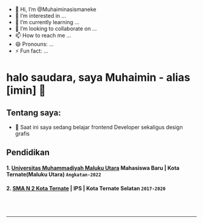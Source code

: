 - 👋 Hi, I’m @Muhaiminasismaneke
- 👀 I’m interested in ...
- 🌱 I’m currently learning ...
- 💞️ I’m looking to collaborate on ...
- 📫 How to reach me ...
- 😄 Pronouns: ...
- ⚡ Fun fact: ...

# halo saudara, saya Muhaimin - alias [imin] 👋
## Tentang saya:
- 🌱 Saat ini saya sedang belajar frontend Developer sekaligus design grafis 

## Pendidikan

#### 1. [Universitas Muhammadiyah Maluku Utara](https://admisi.ummu.ac.id) Mahasiswa Baru | Kota Ternate(Maluku Utara) `Angkatan-2022`
  
 #### 2. [SMA N 2 Kota Ternate](https://www.sman2ternate.sch.id) | IPS | Kota Ternate Selatan `2017-2020`
 

<br />
<br />

---



[webdev]: https://github.com/imindeveloper31/imindeveloper31


<!---
Muhaiminasismaneke/Muhaiminasismaneke is a ✨ special ✨ repository because its `README.md` (this file) appears on your GitHub profile.
You can click the Preview link to take a look at your changes.
--->
